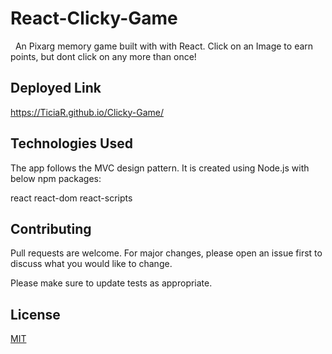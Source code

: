 # React-Clicky-Game



  An Pixarg memory game built with with React. Click on an Image to earn points, but dont click on any more than once!




## Deployed Link

<https://TiciaR.github.io/Clicky-Game/>



## Technologies Used

The app follows the MVC design pattern. It is created using Node.js with below npm packages:

react
react-dom
react-scripts


## Contributing
Pull requests are welcome. For major changes, please open an issue first to discuss what you would like to change.

Please make sure to update tests as appropriate.

## License
[MIT](https://choosealicense.com/licenses/mit/)